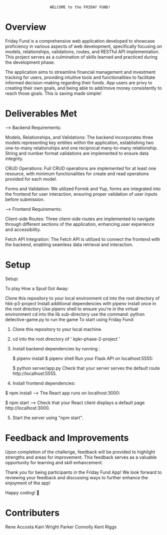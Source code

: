                         WELCOME to the FRIDAY FUND! 

# Overview

Friday Fund is a comprehensive web application developed to showcase proficiency in various aspects of web development, specifically focusing on models, relationships, validations, routes, and RESTful API implementation. This project serves as a culmination of skills learned and practiced during the development phase.

The application aims to streamline financial management and investment tracking for users, providing intuitive tools and functionalities to facilitate informed decision-making regarding their funds. App users are privy to creating their own goals, and being able to add/move money consistently to reach those goals. This is saving made simple!

# Deliverables Met

-->  Backend Requirements:

Models, Relationships, and Validations: The backend incorporates three models representing key entities within the application, establishing two one-to-many relationships and one reciprocal many-to-many relationship. String and number format validations are implemented to ensure data integrity.

CRUD Operations: 
Full CRUD operations are implemented for at least one resource, with minimum functionalities for create and read operations provided for each model.

Forms and Validation:
We utilized Formik and Yup, forms are integrated into the frontend for user interaction, ensuring proper validation of user inputs before submission.

--> Frontend Requirements:

Client-side Routes:
Three client-side routes are implemented to navigate through different sections of the application, enhancing user experience and accessibility.

Fetch API Integration:
The Fetch API is utilized to connect the frontend with the backend, enabling seamless data retrieval and interaction.

# Setup
Setup:

To play How a Spud Got Away:

Clone this repository to your local environment
cd into the root directory of hkk-p3-project
Install additional dependencies with pipenv install once in the root directory
Use pipenv shell to ensure you're in the virtual environment
cd into the lib sub-directory
use the command: python detective-game.py to run the game
To start using Friday Fund:

1. Clone this repository to your local machine.
2. cd into the root directory of ' kpkr-phase-2-project '
3. Install backend dependencies by running :

      $ pipenv install
      $ pipenv shell
      Run your Flask API on localhost:5555:

      $ python server/app.py
      Check that your server serves the default route http://localhost:5555.

4. Install frontend dependencies:

$ npm install 
--> The React app runs on localhost:3000:

$ npm start 
--> Check that your React client displays a default page http://localhost:3000.

5. Start the server using "npm start". 

# Feedback and Improvements

Upon completion of the challenge, feedback will be provided to highlight strengths and areas for improvement. This feedback serves as a valuable opportunity for learning and skill enhancement.

Thank you for being participants in the Friday Fund App! We look forward to reviewing your feedback and discussing ways to further enhance the enjoyment of the app!

Happy coding! 🚀

# Contributers 
Rene Accosta 
Kairi Wright 
Parker Connolly
Kent Riggs